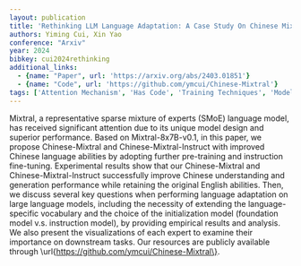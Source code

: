 ```yaml
---
layout: publication
title: 'Rethinking LLM Language Adaptation: A Case Study On Chinese Mixtral'
authors: Yiming Cui, Xin Yao
conference: "Arxiv"
year: 2024
bibkey: cui2024rethinking
additional_links:
  - {name: "Paper", url: 'https://arxiv.org/abs/2403.01851'}
  - {name: "Code", url: 'https://github.com/ymcui/Chinese-Mixtral'}
tags: ['Attention Mechanism', 'Has Code', 'Training Techniques', 'Model Architecture', 'Fine-Tuning', 'Reinforcement Learning', 'Pre-Training', 'Pretraining Methods']
---
```

Mixtral, a representative sparse mixture of experts (SMoE) language model,
has received significant attention due to its unique model design and superior
performance. Based on Mixtral-8x7B-v0.1, in this paper, we propose
Chinese-Mixtral and Chinese-Mixtral-Instruct with improved Chinese language
abilities by adopting further pre-training and instruction fine-tuning.
Experimental results show that our Chinese-Mixtral and Chinese-Mixtral-Instruct
successfully improve Chinese understanding and generation performance while
retaining the original English abilities. Then, we discuss several key
questions when performing language adaptation on large language models,
including the necessity of extending the language-specific vocabulary and the
choice of the initialization model (foundation model v.s. instruction model),
by providing empirical results and analysis. We also present the visualizations
of each expert to examine their importance on downstream tasks. Our resources
are publicly available through \url\{https://github.com/ymcui/Chinese-Mixtral\}.
